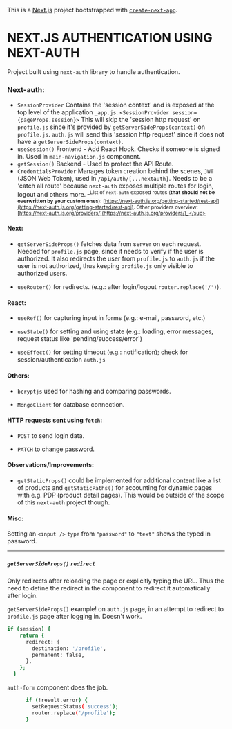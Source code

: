This is a [Next.js](https://nextjs.org/) project bootstrapped with [`create-next-app`](https://github.com/vercel/next.js/tree/canary/packages/create-next-app).

# NEXT.JS AUTHENTICATION USING NEXT-AUTH

Project built using `next-auth` library to handle authentication.

### Next-auth:

- `SessionProvider`
  Contains the 'session context' and is exposed at the top level of the application `_app.js`.
  `<SessionProvider session={pageProps.session}>` This will skip the 'session http request' on `profile.js` since it's provided by `getServerSideProps(context)` on `profile.js`.
  `auth.js` will send this 'session http request' since it does not have a `getServerSideProps(context)`.
  <br/>
- `useSession()`
  Frontend - Add React Hook. Checks if someone is signed in. Used in `main-navigation.js` component.
  <br/>
- `getSession()`
  Backend - Used to protect the API Route.
  <br/>
- `CredentialsProvider`
  Manages token creation behind the scenes, `JWT` (JSON Web Token), used in `/api/auth/[...nextauth]`.
  Needs to be a 'catch all route' because `next-auth` exposes multiple routes for login, logout and others more.
  <sup>_List of `next-auth` exposed routes (**that should not be overwritten by your custom ones**): [https://next-auth.js.org/getting-started/rest-api](https://next-auth.js.org/getting-started/rest-api).
  Other providers overview: [https://next-auth.js.org/providers/](https://next-auth.js.org/providers/)_</sup>

#### Next:

- `getServerSideProps()` fetches data from server on each request. Needed for `profile.js` page, since it needs to verify if the user is authorized. It also redirects the user from `profile.js` to `auth.js` if the user is not authorized, thus keeping `profile.js` only visible to authorized users.

- `useRouter()` for redirects. (e.g.: after login/logout `router.replace('/')`).

#### React:

- `useRef()` for capturing input in forms (e.g.: e-mail, password, etc.)

- `useState()` for setting and using state (e.g.: loading, error messages, request status like 'pending/success/error')

- `useEffect()` for setting timeout (e.g.: notification); check for session/authentication `auth.js`

#### Others:

- `bcryptjs` used for hashing and comparing passwords.

- `MongoClient` for database connection.

#### HTTP requests sent using `fetch`:

- `POST` to send login data.

- `PATCH` to change password.

#### Observations/Improvements:

- `getStaticProps()` could be implemented for additional content like a list of products and `getStaticPaths()` for accounting for dynamic pages with e.g. PDP (product detail pages). This would be outside of the scope of this `next-auth` project though.

#### Misc:

Setting an `<input />` `type` from `"password"` to `"text"` shows the typed in password.

---

##### `getServerSideProps()` `redirect`

Only redirects after reloading the page or explicitly typing the URL. Thus the need to define the redirect in the component to redirect it automatically after login.

`getServerSideProps()` example! on `auth.js` page, in an attempt to redirect to `profile.js` page after logging in. Doesn't work.

```bash
if (session) {
    return {
      redirect: {
        destination: '/profile',
        permanent: false,
      },
    };
  }
```

`auth-form` component does the job.

```bash
      if (!result.error) {
        setRequestStatus('success');
        router.replace('/profile');
      }
```
